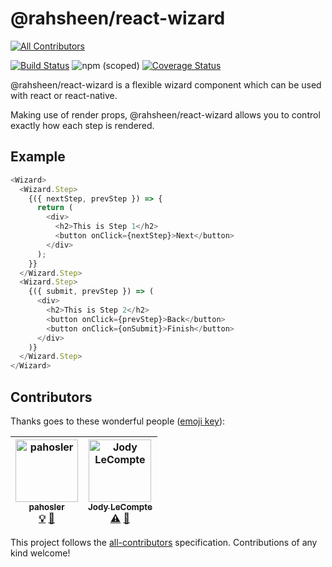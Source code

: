 # @rahsheen/react-wizard
[![All Contributors](https://img.shields.io/badge/all_contributors-2-orange.svg?style=flat-square)](#contributors)

[![Build Status](https://travis-ci.org/rahsheen/react-wizard.svg?branch=master)](https://travis-ci.org/rahsheen/react-wizard)
![npm (scoped)](https://img.shields.io/npm/v/@rahsheen/react-wizard.svg)
[![Coverage Status](https://coveralls.io/repos/github/rahsheen/react-wizard/badge.svg?branch=master)](https://coveralls.io/github/rahsheen/react-wizard?branch=master)


@rahsheen/react-wizard is a flexible wizard component which can be used with react or react-native.

Making use of render props, @rahsheen/react-wizard allows you to control exactly how each step is rendered.

## Example

```javascript
<Wizard>
  <Wizard.Step>
    {({ nextStep, prevStep }) => {
      return (
        <div>
          <h2>This is Step 1</h2>
          <button onClick={nextStep}>Next</button>
        </div>
      );
    }}
  </Wizard.Step>
  <Wizard.Step>
    {({ submit, prevStep }) => (
      <div>
        <h2>This is Step 2</h2>
        <button onClick={prevStep}>Back</button>
        <button onClick={onSubmit}>Finish</button>
      </div>
    )}
  </Wizard.Step>
</Wizard>
```


## Contributors

Thanks goes to these wonderful people ([emoji key](https://github.com/all-contributors/all-contributors#emoji-key)):

<!-- ALL-CONTRIBUTORS-LIST:START - Do not remove or modify this section -->
<!-- prettier-ignore -->
| [<img src="https://avatars1.githubusercontent.com/u/11909710?v=4" width="100px;" alt="pahosler"/><br /><sub><b>pahosler</b></sub>](https://github.com/pahosler)<br />[💡](#example-pahosler "Examples") [🤔](#ideas-pahosler "Ideas, Planning, & Feedback") | [<img src="https://avatars0.githubusercontent.com/u/38302762?v=4" width="100px;" alt="Jody LeCompte"/><br /><sub><b>Jody LeCompte</b></sub>](https://jodylecompte.com)<br />[⚠️](https://github.com/rahsheen/react-wizard/commits?author=jodylecompte "Tests") [🤔](#ideas-jodylecompte "Ideas, Planning, & Feedback") |
| :---: | :---: |
<!-- ALL-CONTRIBUTORS-LIST:END -->

This project follows the [all-contributors](https://github.com/all-contributors/all-contributors) specification. Contributions of any kind welcome!